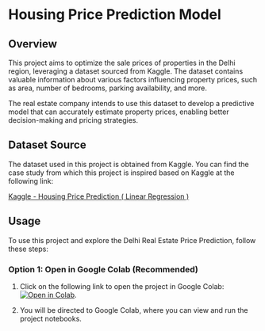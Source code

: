 # Housing Price Prediction Model

## Overview

This project aims to optimize the sale prices of properties in the Delhi region, leveraging a dataset sourced from Kaggle. The dataset contains valuable information about various factors influencing property prices, such as area, number of bedrooms, parking availability, and more.

The real estate company intends to use this dataset to develop a predictive model that can accurately estimate property prices, enabling better decision-making and pricing strategies.

## Dataset Source

The dataset used in this project is obtained from Kaggle. You can find the case study from which this project is inspired based on Kaggle at the following link:

[Kaggle - Housing Price Prediction ( Linear Regression )](https://www.kaggle.com/code/ashydv/housing-price-prediction-linear-regression)

## Usage

To use this project and explore the Delhi Real Estate Price Prediction, follow these steps:

### Option 1: Open in Google Colab (Recommended)

1. Click on the following link to open the project in Google Colab: [![Open in Colab](https://colab.research.google.com/assets/colab-badge.svg)](https://colab.research.google.com/github/nagrohan579/house_price_prediction_linear_regression_model/blob/main/house_price_prediction_linear_regression_model.ipynb).

2. You will be directed to Google Colab, where you can view and run the project notebooks.
